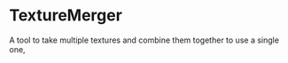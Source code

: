 TextureMerger
=============

A tool to take multiple textures and combine them together to use a single one,
